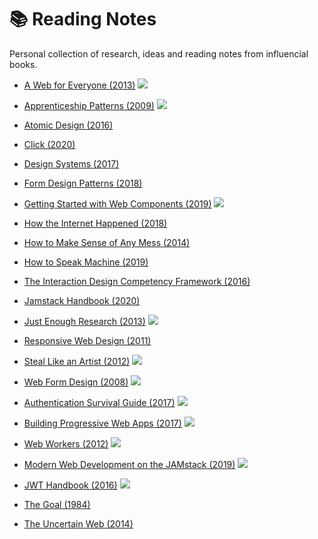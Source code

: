 # 📚 Reading Notes

Personal collection of research, ideas and reading notes from influencial books.

- [A Web for Everyone (2013)](https://github.com/schalkventer/reading-notes/blob/main/a-web-for-everyone.md) ![](https://img.shields.io/badge/-accessibility-blue)
- [Apprenticeship Patterns (2009)](https://github.com/schalkventer/reading-notes/blob/main/apprenticeship-patterns.md) ![](https://img.shields.io/badge/-education-purple)
- [Atomic Design (2016)](https://github.com/schalkventer/reading-notes/blob/main/atomic-design.md)

- [Click (2020)](https://github.com/schalkventer/reading-notes/blob/main/click.md)
- [Design Systems (2017)](https://github.com/schalkventer/reading-notes/blob/main/design-systems.md)
- [Form Design Patterns (2018)](https://github.com/schalkventer/reading-notes/blob/main/form-design-patterns.md)
- [Getting Started with Web Components (2019)](https://github.com/schalkventer/reading-notes/blob/main/getting-started-with-web-components.md) ![](https://img.shields.io/badge/-javascript-yellow)

- [How the Internet Happened (2018)](https://github.com/schalkventer/reading-notes/blob/main/how-the-internet-happened.md)
- [How to Make Sense of Any Mess (2014)](https://github.com/schalkventer/reading-notes/blob/main/how-to-make-sense-of-any-mess.md)
- [How to Speak Machine (2019)](https://github.com/schalkventer/reading-notes/blob/main/how-to-speak-machine.md)
- [The Interaction Design Competency Framework (2016)](https://github.com/schalkventer/reading-notes/blob/main/ixd-competency-framework.md)
- [Jamstack Handbook (2020)](https://github.com/schalkventer/reading-notes/blob/main/jamstack-handbook.md)
- [Just Enough Research (2013)](https://github.com/schalkventer/reading-notes/blob/main/just-enough-research.md) ![](https://img.shields.io/badge/-design-brightgreen)


- [Responsive Web Design (2011)](https://github.com/schalkventer/reading-notes/blob/main/responsive-web-design.md)
- [Steal Like an Artist (2012)](https://github.com/schalkventer/reading-notes/blob/main/steal-like-an-artist.md) ![](https://img.shields.io/badge/-product%20design-brightgreen)
- [Web Form Design (2008)](https://github.com/schalkventer/reading-notes/blob/main/uncertain-web.md) ![](https://img.shields.io/badge/-product%20design-brightgreen)

- [Authentication Survival Guide (2017)](https://github.com/schalkventer/reading-notes/blob/main/authentication-survival-guide.md) ![](https://img.shields.io/badge/-javascript-yellow)
- [Building Progressive Web Apps (2017)](https://github.com/schalkventer/reading-notes/blob/main/building-progressive-web-apps.md) ![](https://img.shields.io/badge/-javascript-yellow)
- [Web Workers (2012)](https://github.com/schalkventer/reading-notes/blob/main/web-workers-multithreading.md) ![](https://img.shields.io/badge/-javascript-yellow)
- [Modern Web Development on the JAMstack (2019)](https://github.com/schalkventer/reading-notes/blob/main/modern-web-development-on-the-jamstack.md) ![](https://img.shields.io/badge/-javascript-yellow)
- [JWT Handbook (2016)](https://github.com/schalkventer/reading-notes/blob/main/jwt-handbook.md) ![](https://img.shields.io/badge/-javascript-yellow)


- [The Goal (1984)](https://github.com/schalkventer/reading-notes/blob/main/the-goal.md) 
- [The Uncertain Web (2014)](https://github.com/schalkventer/reading-notes/blob/main/uncertain-web.md)
